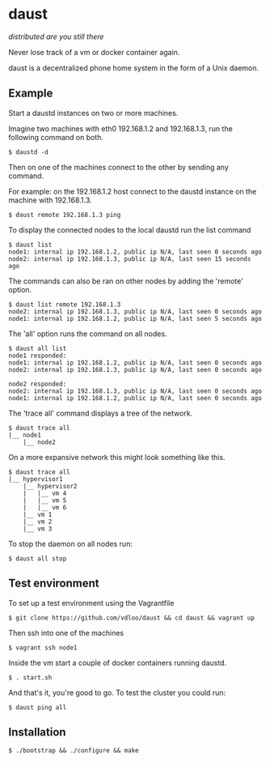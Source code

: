 daust
=====
*distributed are you still there*

Never lose track of a vm or docker container again. 

daust is a decentralized phone home system in the form of a Unix daemon. 

## Example

Start a daustd instances on two or more machines.

Imagine two machines with eth0 192.168.1.2 and 192.168.1.3, run
the following command on both.

```
$ daustd -d
```

Then on one of the machines connect to the other by sending any command.

For example: on the 192.168.1.2 host connect to the daustd instance on
the machine with 192.168.1.3.

```
$ daust remote 192.168.1.3 ping
```

To display the connected nodes to the local daustd run the list command

```
$ daust list
node1: internal ip 192.168.1.2, public ip N/A, last seen 0 seconds ago
node2: internal ip 192.168.1.3, public ip N/A, last seen 15 seconds ago
```

The commands can also be ran on other nodes by adding the 'remote' option. 

```
$ daust list remote 192.168.1.3
node2: internal ip 192.168.1.3, public ip N/A, last seen 0 seconds ago
node1: internal ip 192.168.1.2, public ip N/A, last seen 5 seconds ago
```

The 'all' option runs the command on all nodes. 

```
$ daust all list
node1 responded:
node1: internal ip 192.168.1.2, public ip N/A, last seen 0 seconds ago
node2: internal ip 192.168.1.3, public ip N/A, last seen 0 seconds ago

node2 responded:
node2: internal ip 192.168.1.3, public ip N/A, last seen 0 seconds ago
node1: internal ip 192.168.1.2, public ip N/A, last seen 0 seconds ago
```

The 'trace all' command displays a tree of the network.

```
$ daust trace all
|__ node1
    |__ node2
```

On a more expansive network this might look something like this.

```
$ daust trace all
|__ hypervisor1
    |__ hypervisor2
    |   |__ vm 4
    |   |__ vm 5
    |   |__ vm 6
    |__ vm 1
    |__ vm 2
    |__ vm 3
```

To stop the daemon on all nodes run:

```
$ daust all stop
```

## Test environment

To set up a test environment using the Vagrantfile

```
$ git clone https://github.com/vdloo/daust && cd daust && vagrant up
```

Then ssh into one of the machines

```
$ vagrant ssh node1
```

Inside the vm start a couple of docker containers running daustd.

```
$ . start.sh
```

And that's it, you're good to go. 
To test the cluster you could run:

```
$ daust ping all
```


## Installation

```
$ ./bootstrap && ./configure && make
```
